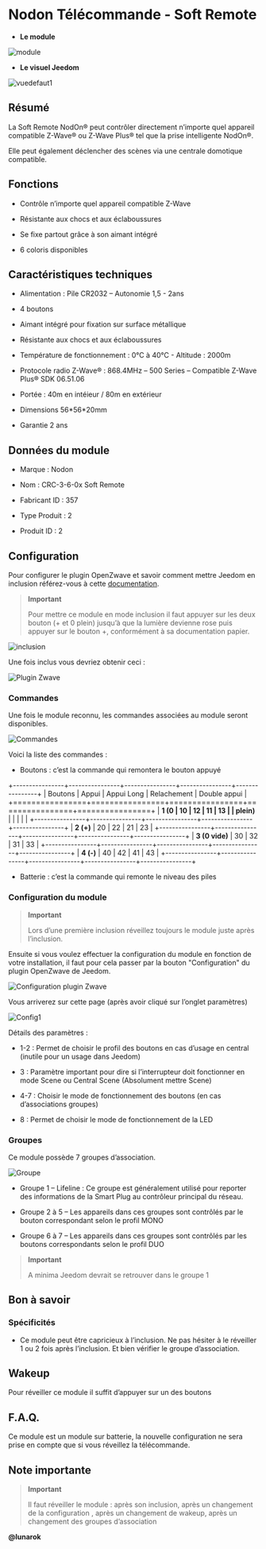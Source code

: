 Nodon Télécommande - Soft Remote
================================

-   **Le module**

![module](images/nodon.softremote/module.jpg)

-   **Le visuel Jeedom**

![vuedefaut1](images/nodon.softremote/vuedefaut1.png)

Résumé
------

La Soft Remote NodOn® peut contrôler directement n’importe quel appareil
compatible Z-Wave® ou Z-Wave Plus® tel que la prise intelligente NodOn®.

Elle peut également déclencher des scènes via une centrale domotique
compatible.

Fonctions
---------

-   Contrôle n’importe quel appareil compatible Z-Wave

-   Résistante aux chocs et aux éclaboussures

-   Se fixe partout grâce à son aimant intégré

-   6 coloris disponibles

Caractéristiques techniques
---------------------------

-   Alimentation : Pile CR2032 – Autonomie 1,5 - 2ans

-   4 boutons

-   Aimant intégré pour fixation sur surface métallique

-   Résistante aux chocs et aux éclaboussures

-   Température de fonctionnement : 0°C à 40°C - Altitude : 2000m

-   Protocole radio Z-Wave® : 868.4MHz – 500 Series – Compatible Z-Wave Plus® SDK 06.51.06

-   Portée : 40m en intéieur / 80m en extérieur

-   Dimensions 56\*56\*20mm

-   Garantie 2 ans

Données du module
-----------------

-   Marque : Nodon

-   Nom : CRC-3-6-0x Soft Remote

-   Fabricant ID : 357

-   Type Produit : 2

-   Produit ID : 2

Configuration
-------------

Pour configurer le plugin OpenZwave et savoir comment mettre Jeedom en
inclusion référez-vous à cette
[documentation](https://doc.jeedom.com/fr_FR/plugins/automation%20protocol/openzwave/).

> **Important**
>
> Pour mettre ce module en mode inclusion il faut appuyer sur les deux
> bouton (+ et 0 plein) jusqu’à que la lumière devienne rose puis
> appuyer sur le bouton +, conformément à sa documentation papier.

![inclusion](images/nodon.softremote/inclusion.jpg)

Une fois inclus vous devriez obtenir ceci :

![Plugin Zwave](images/nodon.softremote/information.png)

### Commandes

Une fois le module reconnu, les commandes associées au module seront
disponibles.

![Commandes](images/nodon.softremote/commandes.png)

Voici la liste des commandes :

-   Boutons : c’est la commande qui remontera le bouton appuyé

+----------------+----------------+----------------+----------------+----------------+
| Boutons        | Appui          | Appui Long     | Relachement    | Double appui   |
+================+================+================+================+================+
| **1 (0         | 10             | 12             | 11             | 13             |
| plein)**       |                |                |                |                |
+----------------+----------------+----------------+----------------+----------------+
| **2 (+)**      | 20             | 22             | 21             | 23             |
+----------------+----------------+----------------+----------------+----------------+
| **3 (0 vide)** | 30             | 32             | 31             | 33             |
+----------------+----------------+----------------+----------------+----------------+
| **4 (-)**      | 40             | 42             | 41             | 43             |
+----------------+----------------+----------------+----------------+----------------+

-   Batterie : c’est la commande qui remonte le niveau des piles

### Configuration du module

> **Important**
>
> Lors d’une première inclusion réveillez toujours le module juste après
> l’inclusion.

Ensuite si vous voulez effectuer la configuration du module en fonction
de votre installation, il faut pour cela passer par la bouton
"Configuration" du plugin OpenZwave de Jeedom.

![Configuration plugin Zwave](images/plugin/bouton_configuration.jpg)

Vous arriverez sur cette page (après avoir cliqué sur l’onglet
paramètres)

![Config1](images/nodon.softremote/config1.png)

Détails des paramètres :

-   1-2 : Permet de choisir le profil des boutons en cas d’usage en central (inutile pour un usage dans Jeedom)

-   3 : Paramètre important pour dire si l’interrupteur doit fonctionner en mode Scene ou Central Scene (Absolument mettre Scene)

-   4-7 : Choisir le mode de fonctionnement des boutons (en cas d’associations groupes)

-   8 : Permet de choisir le mode de fonctionnement de la LED

### Groupes

Ce module possède 7 groupes d’association.

![Groupe](images/nodon.softremote/groupe.png)

-   Groupe 1 – Lifeline : Ce groupe est généralement utilisé pour reporter des informations de la Smart Plug au contrôleur principal du réseau.

-   Groupe 2 à 5 – Les appareils dans ces groupes sont contrôlés par le bouton correspondant selon le profil MONO

-   Groupe 6 à 7 – Les appareils dans ces groupes sont contrôlés par les boutons correspondants selon le profil DUO

> **Important**
>
> A minima Jeedom devrait se retrouver dans le groupe 1

Bon à savoir
------------

### Spécificités

-   Ce module peut être capricieux à l’inclusion. Ne pas hésiter à le réveiller 1 ou 2 fois après l’inclusion. Et bien vérifier le groupe d’association.

Wakeup
------

Pour réveiller ce module il suffit d’appuyer sur un des boutons

F.A.Q.
------

Ce module est un module sur batterie, la nouvelle configuration ne sera
prise en compte que si vous réveillez la télécommande.

Note importante
---------------

> **Important**
>
> Il faut réveiller le module : après son inclusion, après un changement
> de la configuration , après un changement de wakeup, après un
> changement des groupes d’association

**@lunarok**
